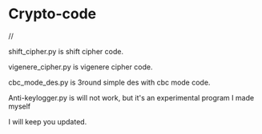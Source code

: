 # Crypto-code
//

shift_cipher.py is shift cipher code.

vigenere_cipher.py is vigenere cipher code.

cbc_mode_des.py is 3round simple des with cbc mode code.

Anti-keylogger.py is will not work, but it's an experimental program I made myself

I will keep you updated.
